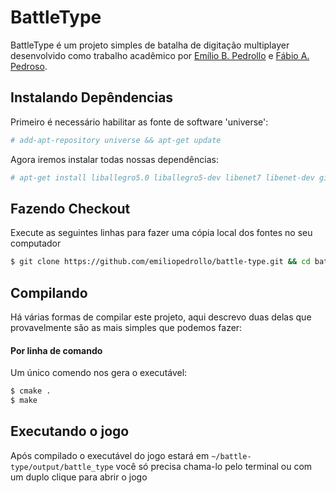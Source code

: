 # BattleType

BattleType é um projeto simples de batalha de digitação multiplayer desenvolvido como trabalho acadêmico por [Emílio B. Pedrollo] e [Fábio A. Pedroso].

## Instalando Depêndencias

Primeiro é necessário habilitar as fonte de software 'universe': 
```sh
# add-apt-repository universe && apt-get update
```

Agora iremos instalar todas nossas dependências:

```sh
# apt-get install liballegro5.0 liballegro5-dev libenet7 libenet-dev git
```

## Fazendo Checkout

Execute as seguintes linhas para fazer uma cópia local dos fontes no seu computador 

```sh
$ git clone https://github.com/emiliopedrollo/battle-type.git && cd battle-type/
```
## Compilando
Há várias formas de compilar este projeto, aqui descrevo duas delas que provavelmente são as mais simples que podemos fazer:
#### Por linha de comando
Um único comendo nos gera o executável:
```sh
$ cmake .
$ make
```

## Executando o jogo

Após compilado o executável do jogo estará em `~/battle-type/output/battle_type` você só precisa chama-lo pelo terminal ou com um duplo clique para abrir o jogo

[Emílio B. Pedrollo]: <https://github.com/emiliopedrollo>
[Fábio A. Pedroso]: <https://github.com/fapedroso>

